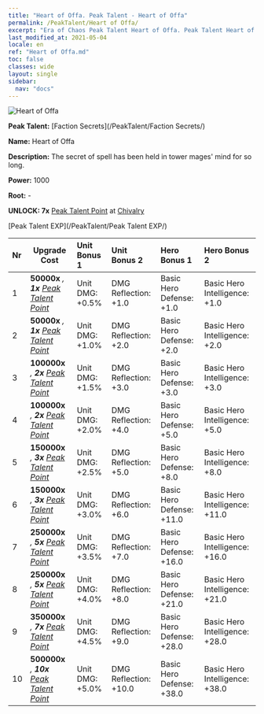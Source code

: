 ```yaml
---
title: "Heart of Offa. Peak Talent - Heart of Offa"
permalink: /PeakTalent/Heart of Offa/
excerpt: "Era of Chaos Peak Talent Heart of Offa. Peak Talent Heart of Offa. Heart of Offa"
last_modified_at: 2021-05-04
locale: en
ref: "Heart of Offa.md"
toc: false
classes: wide
layout: single
sidebar:
  nav: "docs"
---
```


  ![Heart of Offa](/images/pt/talent_3008.png)

  **Peak Talent:** [Faction Secrets](/PeakTalent/Faction Secrets/)

  **Name:** Heart of Offa

  **Description:** The secret of spell has been held in tower mages' mind for so long.

  **Power:** 1000

  **Root:** -

  **UNLOCK: 7x** [Peak Talent Point](/Items/con_934/) at [Chivalry](/PeakTalent/Chivalry/)

  [Peak Talent EXP](/PeakTalent/Peak Talent EXP/)

  | Nr | Upgrade Cost | Unit Bonus 1 | Unit Bonus 2 | Hero Bonus 1 | Hero Bonus 2 |
  |:---|--------------|:-------------|:-------------|:-------------|:-------------|
  | 1 |  **50000x** <i class="fas fa-coins"/>, **1x** [Peak Talent Point](/Items/con_934/) | Unit DMG: +0.5% | DMG Reflection: +1.0 | Basic Hero Defense: +1.0 | Basic Hero Intelligence: +1.0 |
  | 2 |  **50000x** <i class="fas fa-coins"/>, **1x** [Peak Talent Point](/Items/con_934/) | Unit DMG: +1.0% | DMG Reflection: +2.0 | Basic Hero Defense: +2.0 | Basic Hero Intelligence: +2.0 |
  | 3 |  **100000x** <i class="fas fa-coins"/>, **2x** [Peak Talent Point](/Items/con_934/) | Unit DMG: +1.5% | DMG Reflection: +3.0 | Basic Hero Defense: +3.0 | Basic Hero Intelligence: +3.0 |
  | 4 |  **100000x** <i class="fas fa-coins"/>, **2x** [Peak Talent Point](/Items/con_934/) | Unit DMG: +2.0% | DMG Reflection: +4.0 | Basic Hero Defense: +5.0 | Basic Hero Intelligence: +5.0 |
  | 5 |  **150000x** <i class="fas fa-coins"/>, **3x** [Peak Talent Point](/Items/con_934/) | Unit DMG: +2.5% | DMG Reflection: +5.0 | Basic Hero Defense: +8.0 | Basic Hero Intelligence: +8.0 |
  | 6 |  **150000x** <i class="fas fa-coins"/>, **3x** [Peak Talent Point](/Items/con_934/) | Unit DMG: +3.0% | DMG Reflection: +6.0 | Basic Hero Defense: +11.0 | Basic Hero Intelligence: +11.0 |
  | 7 |  **250000x** <i class="fas fa-coins"/>, **5x** [Peak Talent Point](/Items/con_934/) | Unit DMG: +3.5% | DMG Reflection: +7.0 | Basic Hero Defense: +16.0 | Basic Hero Intelligence: +16.0 |
  | 8 |  **250000x** <i class="fas fa-coins"/>, **5x** [Peak Talent Point](/Items/con_934/) | Unit DMG: +4.0% | DMG Reflection: +8.0 | Basic Hero Defense: +21.0 | Basic Hero Intelligence: +21.0 |
  | 9 |  **350000x** <i class="fas fa-coins"/>, **7x** [Peak Talent Point](/Items/con_934/) | Unit DMG: +4.5% | DMG Reflection: +9.0 | Basic Hero Defense: +28.0 | Basic Hero Intelligence: +28.0 |
  | 10 |  **500000x** <i class="fas fa-coins"/>, **10x** [Peak Talent Point](/Items/con_934/) | Unit DMG: +5.0% | DMG Reflection: +10.0 | Basic Hero Defense: +38.0 | Basic Hero Intelligence: +38.0 |

